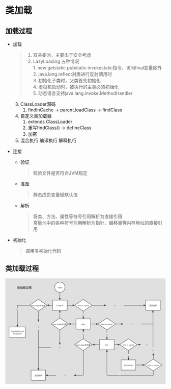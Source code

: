 # 类加载

## 加载过程

- 加载
  > 1. 双亲委派，主要出于安全考虑
  > 2. LazyLoading 五种情况  
       1. new getstatic pubstatic invokestatic指令，访问final变量除外  
       2. java.lang.reflect对类进行反射调用时  
       3. 初始化子类时，父类首先初始化  
       4. 虚拟机启动时，被执行的主类必须初始化  
       5. 动态语言支持java.lang.invoke.MethodHandler
    3. ClassLoader源码
        1. findInCache -> parent.loadClass -> findClass
    4. 自定义类加载器
        1. extends ClassLoader
        2. 重写findClass() -> defineClass
        3. 加密
    5. 混合执行 编译执行 解释执行

- 连接
    - 验证

      > 校验文件是否符合JVM规定
    - 准备

      > 静态成员变量赋默认值
    - 解析

      > 将类、方法、属性等符号引用解析为直接引用  
      常量池中的各种符号引用解析为指针、偏移量等内存地址的直接引用

- 初始化

  > 调用类初始化代码

## 类加载过程

![类加载过程.png](类加载过程.png)